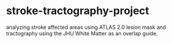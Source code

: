 # stroke-tractography-project
analyzing stroke affected areas using ATLAS 2.0 lesion mask and tractography using the JHU White Matter as an overlap guide.
